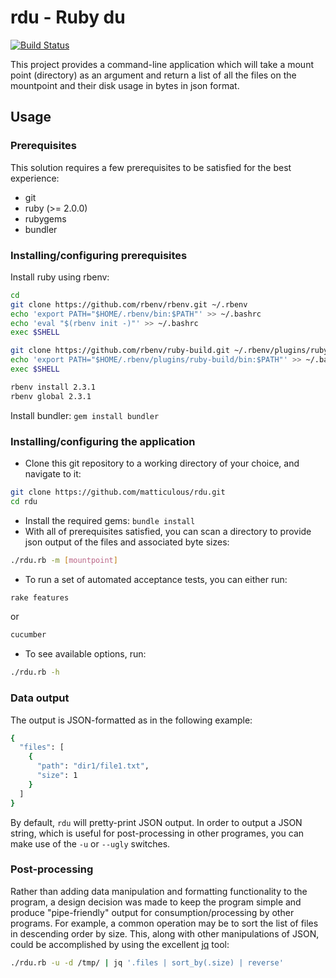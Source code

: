 # rdu - Ruby du
[![Build Status](https://travis-ci.org/matticulous/rdu.svg?branch=master)](https://travis-ci.org/matticulous/rdu)

This project provides a command-line application which will take a mount point (directory) as an argument and return a list of all the files on the mountpoint and their disk usage in bytes in json format.

## Usage
### Prerequisites
This solution requires a few prerequisites to be satisfied for the best experience:
* git
* ruby (>= 2.0.0)
* rubygems
* bundler

### Installing/configuring prerequisites
Install ruby using rbenv:
```bash
cd
git clone https://github.com/rbenv/rbenv.git ~/.rbenv
echo 'export PATH="$HOME/.rbenv/bin:$PATH"' >> ~/.bashrc
echo 'eval "$(rbenv init -)"' >> ~/.bashrc
exec $SHELL

git clone https://github.com/rbenv/ruby-build.git ~/.rbenv/plugins/ruby-build
echo 'export PATH="$HOME/.rbenv/plugins/ruby-build/bin:$PATH"' >> ~/.bashrc
exec $SHELL

rbenv install 2.3.1
rbenv global 2.3.1
```

Install bundler: `gem install bundler`

### Installing/configuring the application
* Clone this git repository to a working directory of your choice, and navigate to it:
```bash
git clone https://github.com/matticulous/rdu.git
cd rdu
```
* Install the required gems: `bundle install`
* With all of prerequisites satisfied, you can scan a directory to provide json output of the files and associated byte sizes:
```bash
./rdu.rb -m [mountpoint]
```
* To run a set of automated acceptance tests, you can either run:
```bash
rake features
```
or
```bash
cucumber
```
* To see available options, run:
```bash
./rdu.rb -h
```

### Data output
The output is JSON-formatted as in the following example:
```bash
{
  "files": [
    {
      "path": "dir1/file1.txt",
      "size": 1
    }
  ]
}
```
By default, `rdu` will pretty-print JSON output. In order to output a JSON string, which is useful for post-processing in other programes, you can make use of the `-u` or `--ugly` switches.

### Post-processing
Rather than adding data manipulation and formatting functionality to the program, a design decision was made to keep the program simple and produce "pipe-friendly" output for consumption/processing by other programs. For example, a common operation may be to sort the list of files in descending order by size. This, along with other manipulations of JSON, could be accomplished by using the excellent [jq](https://stedolan.github.io/jq/) tool:
```bash
./rdu.rb -u -d /tmp/ | jq '.files | sort_by(.size) | reverse'
```
